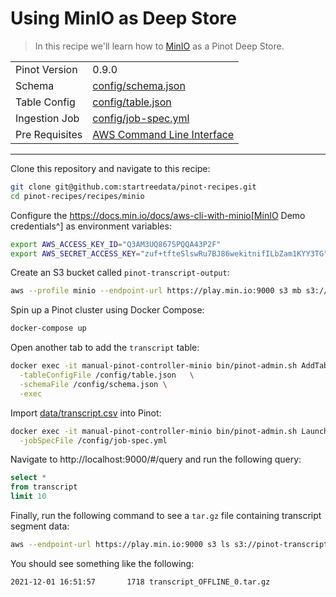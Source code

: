 # Using MinIO as Deep Store

> In this recipe we'll learn how to [MinIO](https://docs.min.io/docs/aws-cli-with-minio) as a Pinot Deep Store.

<table>
  <tr>
    <td>Pinot Version</td>
    <td>0.9.0</td>
  </tr>
  <tr>
    <td>Schema</td>
    <td><a href="config/schema.json">config/schema.json</a></td>
  </tr>
    <tr>
    <td>Table Config</td>
    <td><a href="config/table.json">config/table.json</a></td>
  </tr>
      <tr>
    <td>Ingestion Job</td>
    <td><a href="config/job-spec.yml">config/job-spec.yml</a></td>
  </tr>
        <tr>
    <td>Pre Requisites</td>
    <td><a href="https://aws.amazon.com/cli/">AWS Command Line Interface</a></td>
  </tr>
</table>

***

Clone this repository and navigate to this recipe:

```bash
git clone git@github.com:startreedata/pinot-recipes.git
cd pinot-recipes/recipes/minio
```

Configure the https://docs.min.io/docs/aws-cli-with-minio[MinIO Demo credentials^] as environment variables:

```bash
export AWS_ACCESS_KEY_ID="Q3AM3UQ867SPQQA43P2F" 
export AWS_SECRET_ACCESS_KEY="zuf+tfteSlswRu7BJ86wekitnifILbZam1KYY3TG" 
```

Create an S3 bucket called `pinot-transcript-output`:

```bash
aws --profile minio --endpoint-url https://play.min.io:9000 s3 mb s3://pinot-transcript-output
```

Spin up a Pinot cluster using Docker Compose:

```bash
docker-compose up
```

Open another tab to add the `transcript` table:

```bash
docker exec -it manual-pinot-controller-minio bin/pinot-admin.sh AddTable   \
  -tableConfigFile /config/table.json   \
  -schemaFile /config/schema.json \
  -exec
```

Import [data/transcript.csv](data/transcript.csv) into Pinot:

```bash
docker exec -it manual-pinot-controller-minio bin/pinot-admin.sh LaunchDataIngestionJob \
  -jobSpecFile /config/job-spec.yml
```

Navigate to http://localhost:9000/#/query and run the following query:

```sql
select * 
from transcript 
limit 10
```

Finally, run the following command to see a `tar.gz` file containing transcript segment data:

```bash
aws --endpoint-url https://play.min.io:9000 s3 ls s3://pinot-transcript-output
```

You should see something like the following:

```
2021-12-01 16:51:57       1718 transcript_OFFLINE_0.tar.gz
```
